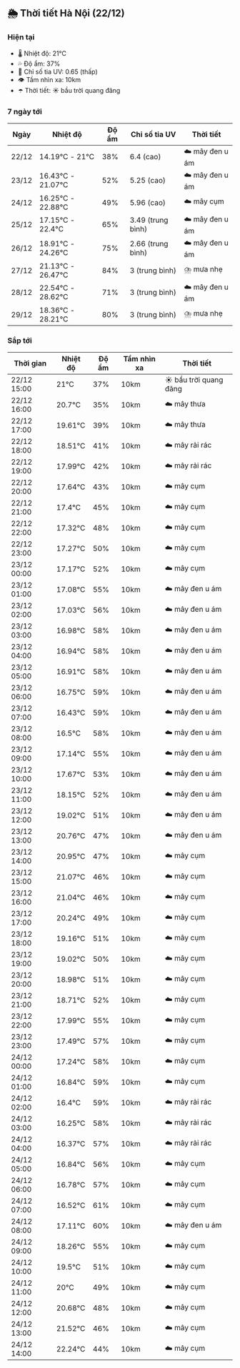 ## 🌦️ Thời tiết Hà Nội (22/12)

### Hiện tại

- 🌡️ Nhiệt độ: 21℃
- 💦 Độ ẩm: 37%
- 🌟 Chỉ số tia UV: 0.65 (thấp)
- 👁️ Tầm nhìn xa: 10km
- ☂️ Thời tiết: ☀️ bầu trời quang đãng

### 7 ngày tới

| Ngày | Nhiệt độ | Độ ẩm | Chỉ số tia UV | Thời tiết |
| --- | --- | --- | --- | --- |
| 22/12 | 14.19℃ - 21℃ | 38% | 6.4 (cao) | ☁️ mây đen u ám |
| 23/12 | 16.43℃ - 21.07℃ | 52% | 5.25 (cao) | ☁️ mây đen u ám |
| 24/12 | 16.25℃ - 22.88℃ | 49% | 5.96 (cao) | ☁️ mây cụm |
| 25/12 | 17.15℃ - 22.4℃ | 65% | 3.49 (trung bình) | ☁️ mây đen u ám |
| 26/12 | 18.91℃ - 24.26℃ | 75% | 2.66 (trung bình) | ☁️ mây đen u ám |
| 27/12 | 21.13℃ - 26.47℃ | 84% | 3 (trung bình) | ⛈️ mưa nhẹ |
| 28/12 | 22.54℃ - 28.62℃ | 71% | 3 (trung bình) | ☁️ mây đen u ám |
| 29/12 | 18.36℃ - 28.21℃ | 80% | 3 (trung bình) | ⛈️ mưa nhẹ |

### Sắp tới

| Thời gian | Nhiệt độ | Độ ẩm | Tầm nhìn xa | Thời tiết |
| --- | --- | --- | --- | --- |
| 22/12 15:00 | 21℃ | 37% | 10km | ☀️ bầu trời quang đãng |
| 22/12 16:00 | 20.7℃ | 35% | 10km | ☁️ mây thưa |
| 22/12 17:00 | 19.61℃ | 39% | 10km | ☁️ mây thưa |
| 22/12 18:00 | 18.51℃ | 41% | 10km | ☁️ mây rải rác |
| 22/12 19:00 | 17.99℃ | 42% | 10km | ☁️ mây rải rác |
| 22/12 20:00 | 17.64℃ | 43% | 10km | ☁️ mây cụm |
| 22/12 21:00 | 17.4℃ | 45% | 10km | ☁️ mây cụm |
| 22/12 22:00 | 17.32℃ | 48% | 10km | ☁️ mây cụm |
| 22/12 23:00 | 17.27℃ | 50% | 10km | ☁️ mây cụm |
| 23/12 00:00 | 17.17℃ | 52% | 10km | ☁️ mây cụm |
| 23/12 01:00 | 17.08℃ | 55% | 10km | ☁️ mây đen u ám |
| 23/12 02:00 | 17.03℃ | 56% | 10km | ☁️ mây đen u ám |
| 23/12 03:00 | 16.98℃ | 58% | 10km | ☁️ mây đen u ám |
| 23/12 04:00 | 16.94℃ | 58% | 10km | ☁️ mây đen u ám |
| 23/12 05:00 | 16.91℃ | 58% | 10km | ☁️ mây đen u ám |
| 23/12 06:00 | 16.75℃ | 59% | 10km | ☁️ mây đen u ám |
| 23/12 07:00 | 16.43℃ | 59% | 10km | ☁️ mây đen u ám |
| 23/12 08:00 | 16.5℃ | 58% | 10km | ☁️ mây đen u ám |
| 23/12 09:00 | 17.14℃ | 55% | 10km | ☁️ mây đen u ám |
| 23/12 10:00 | 17.67℃ | 53% | 10km | ☁️ mây đen u ám |
| 23/12 11:00 | 18.15℃ | 52% | 10km | ☁️ mây đen u ám |
| 23/12 12:00 | 19.02℃ | 51% | 10km | ☁️ mây đen u ám |
| 23/12 13:00 | 20.76℃ | 47% | 10km | ☁️ mây đen u ám |
| 23/12 14:00 | 20.95℃ | 47% | 10km | ☁️ mây cụm |
| 23/12 15:00 | 21.07℃ | 46% | 10km | ☁️ mây cụm |
| 23/12 16:00 | 21.04℃ | 46% | 10km | ☁️ mây cụm |
| 23/12 17:00 | 20.24℃ | 49% | 10km | ☁️ mây cụm |
| 23/12 18:00 | 19.16℃ | 51% | 10km | ☁️ mây cụm |
| 23/12 19:00 | 19.02℃ | 50% | 10km | ☁️ mây cụm |
| 23/12 20:00 | 18.98℃ | 51% | 10km | ☁️ mây cụm |
| 23/12 21:00 | 18.71℃ | 52% | 10km | ☁️ mây cụm |
| 23/12 22:00 | 17.99℃ | 55% | 10km | ☁️ mây cụm |
| 23/12 23:00 | 17.49℃ | 57% | 10km | ☁️ mây cụm |
| 24/12 00:00 | 17.24℃ | 58% | 10km | ☁️ mây cụm |
| 24/12 01:00 | 16.84℃ | 59% | 10km | ☁️ mây cụm |
| 24/12 02:00 | 16.4℃ | 59% | 10km | ☁️ mây rải rác |
| 24/12 03:00 | 16.25℃ | 58% | 10km | ☁️ mây rải rác |
| 24/12 04:00 | 16.37℃ | 57% | 10km | ☁️ mây rải rác |
| 24/12 05:00 | 16.84℃ | 56% | 10km | ☁️ mây cụm |
| 24/12 06:00 | 16.78℃ | 57% | 10km | ☁️ mây cụm |
| 24/12 07:00 | 16.52℃ | 61% | 10km | ☁️ mây cụm |
| 24/12 08:00 | 17.11℃ | 60% | 10km | ☁️ mây đen u ám |
| 24/12 09:00 | 18.26℃ | 55% | 10km | ☁️ mây cụm |
| 24/12 10:00 | 19.5℃ | 51% | 10km | ☁️ mây cụm |
| 24/12 11:00 | 20℃ | 49% | 10km | ☁️ mây cụm |
| 24/12 12:00 | 20.68℃ | 48% | 10km | ☁️ mây cụm |
| 24/12 13:00 | 21.52℃ | 46% | 10km | ☁️ mây cụm |
| 24/12 14:00 | 22.24℃ | 44% | 10km | ☁️ mây cụm |
